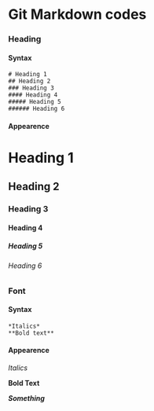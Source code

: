 # Git Markdown codes

### Heading

#### Syntax
```git
# Heading 1
## Heading 2
### Heading 3
#### Heading 4
##### Heading 5
###### Heading 6
```

#### Appearence
# Heading 1
## Heading 2
### Heading 3
#### Heading 4
##### Heading 5
###### Heading 6

### Font

#### Syntax
```git
*Italics*
**Bold text**
```

#### Appearence

*Italics*

**Bold Text**

***Something***